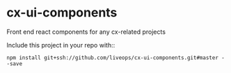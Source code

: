 # cx-ui-components
Front end react components for any cx-related projects

Include this project in your repo with::

`npm install git+ssh://github.com/liveops/cx-ui-components.git#master --save`
